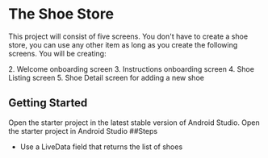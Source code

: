 # The Shoe Store
This project will consist of five screens. You don't have to create a shoe store, you can use any other item as long as you create the following screens. You will be creating:

[//]: # (1. Login screen: Email and password fields and labels plus create and login buttons)
2. Welcome onboarding screen
3. Instructions onboarding screen
4. Shoe Listing screen
5. Shoe Detail screen for adding a new shoe

## Getting Started
Open the starter project in the latest stable version of Android Studio.
Open the starter project in Android Studio
##Steps

[//]: # (1. Open the starter project in Android Studio)

[//]: # (2. Add the navigation libraries to the app build.gradle file)

[//]: # (3. Add the safe-arg plugin to the main and app build.gradle file)

[//]: # (4. Create a new navigation xml file)

[//]: # (5. Create a new Login destination.)

[//]: # (   * Include email and password labels)

[//]: # (   - Include email and password fields)
[//]: # (   - Create buttons for creating a new login and logging in with an existing account)
[//]: # (   - Clicking either button should navigate to the Welcome Screen.)

[//]: # (6. Create a new Welcome screen destination that includes:)
[//]: # (   * A new layout)
[//]: # (   * At least 2 textviews)
[//]: # (   * A navigation button with actions to navigate to the instructions screen)

[//]: # (7. Create a new Instruction destination that includes:)
[//]: # (   * A new layout)
[//]: # (   * At least 2 textviews)
[//]: # (   * A navigation button with actions to navigate to the shoe list screen)

[//]: # (8. Create a class that extends ViewModel)
   *  Use a LiveData field that returns the list of shoes

[//]: # (9. Create a new Shoe List destination that includes:)
[//]: # (   * A new layout)
[//]: # (   * A ScrollView)
[//]: # (   * A LinearLayout for Shoe Items)
[//]: # (   * A FloatingActionButton with an action to navigate to the shoe detail screen)

[//]: # (10. In MainActivity, setup the nav controller with the toolbar and an AppBarConfiguration.)

[//]: # (11. Create a new Shoe Detail destination that includes:)
[//]: # (    * A new layout)
[//]: # (    * A TextView label and EditView for the)
[//]: # (      * Shoe Name)
[//]: # (      * Company)
[//]: # (      * Shoe Size)
[//]: # (      * Description)
[//]: # (    * A Cancel button with an action to navigate back to the shoe list screen)
[//]: # (    * A Save button with an action to navigate back to the shoe list screen and add a new Shoe to the Shoe View Model)

[//]: # (12. Make sure you can’t go back to onboarding screens)

[//]: # (13. In the Shoe List screen:)
[//]: # (    * Use an Activity level ViewModel to hold a list of Shoes &#40;use by activityViewModels&#41;)
[//]: # (    * Observe the shoes variable from the ViewModel)
[//]: # (    * Use DataBindingUtil to inflate the shoe_list layout)
[//]: # (    * Add a new layout item into the scrollview for each shoe.)